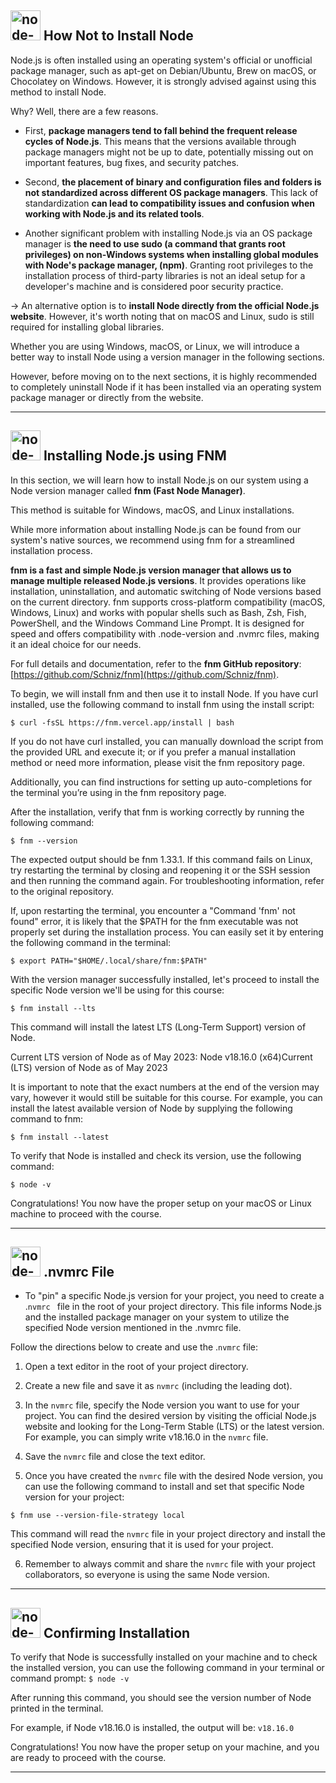 ## <img width="48" height="48" src="https://img.icons8.com/fluency/48/node-js.png" alt="node-js"/> How Not to Install Node

Node.js is often installed using an operating system's official or unofficial package manager, such as apt-get on Debian/Ubuntu, Brew on macOS, or Chocolatey on Windows. However, it is strongly advised against using this method to install Node.

Why? Well, there are a few reasons.

- First, **package managers tend to fall behind the frequent release cycles of Node.js**. This means that the versions available through package managers might not be up to date, potentially missing out on important features, bug fixes, and security patches.

- Second, **the placement of binary and configuration files and folders is not standardized across different OS package managers**. This lack of standardization **can lead to compatibility issues and confusion when working with Node.js and its related tools**.

- Another significant problem with installing Node.js via an OS package manager is **the need to use sudo (a command that grants root privileges) on non-Windows systems when installing global modules with Node's package manager, (npm)**. Granting root privileges to the installation process of third-party libraries is not an ideal setup for a developer's machine and is considered poor security practice.

-> An alternative option is to **install Node directly from the official Node.js website**. However, it's worth noting that on macOS and Linux, sudo is still required for installing global libraries.

Whether you are using Windows, macOS, or Linux, we will introduce a better way to install Node using a version manager in the following sections.

However, before moving on to the next sections, it is highly recommended to completely uninstall Node if it has been installed via an operating system package manager or directly from the website.

---

## <img width="48" height="48" src="https://img.icons8.com/fluency/48/node-js.png" alt="node-js"/> Installing Node.js using FNM

In this section, we will learn how to install Node.js on our system using a Node version manager called **fnm (Fast Node Manager)**.

This method is suitable for Windows, macOS, and Linux installations.

While more information about installing Node.js can be found from our system's native sources, we recommend using fnm for a streamlined installation process.

**fnm is a fast and simple Node.js version manager that allows us to manage multiple released Node.js versions**. It provides operations like installation, uninstallation, and automatic switching of Node versions based on the current directory. fnm supports cross-platform compatibility (macOS, Windows, Linux) and works with popular shells such as Bash, Zsh, Fish, PowerShell, and the Windows Command Line Prompt. It is designed for speed and offers compatibility with .node-version and .nvmrc files, making it an ideal choice for our needs.

For full details and documentation, refer to the **fnm GitHub repository**: [https://github.com/Schniz/fnm](https://github.com/Schniz/fnm).

To begin, we will install fnm and then use it to install Node. If you have curl installed, use the following command to install fnm using the install script:

`$ curl -fsSL https://fnm.vercel.app/install | bash`

If you do not have curl installed, you can manually download the script from the provided URL and execute it; or if you prefer a manual installation method or need more information, please visit the fnm repository page.

Additionally, you can find instructions for setting up auto-completions for the terminal you’re using in the fnm repository page.

After the installation, verify that fnm is working correctly by running the following command:

`$ fnm --version`

The expected output should be fnm 1.33.1. If this command fails on Linux, try restarting the terminal by closing and reopening it or the SSH session and then running the command again. For troubleshooting information, refer to the original repository.

If, upon restarting the terminal, you encounter a "Command 'fnm' not found" error, it is likely that the $PATH for the fnm executable was not properly set during the installation process. You can easily set it by entering the following command in the terminal:

`$ export PATH="$HOME/.local/share/fnm:$PATH"`

With the version manager successfully installed, let's proceed to install the specific Node version we'll be using for this course:

`$ fnm install --lts`

This command will install the latest LTS (Long-Term Support) version of Node.

Current LTS version of Node as of May 2023: Node v18.16.0 (x64)Current (LTS) version of Node as of May 2023

It is important to note that the exact numbers at the end of the version may vary, however it would still be suitable for this course. For example, you can install the latest available version of Node by supplying the following command to fnm:

`$ fnm install --latest`

To verify that Node is installed and check its version, use the following command:

`$ node -v`

Congratulations! You now have the proper setup on your macOS or Linux machine to proceed with the course.

---

## <img width="48" height="48" src="https://img.icons8.com/fluency/48/node-js.png" alt="node-js"/> .nvmrc File

- To "pin" a specific Node.js version for your project, you need to create a .`nvmrc ` file in the root of your project directory. This file informs Node.js and the installed package manager on your system to utilize the specified Node version mentioned in the .nvmrc file.

Follow the directions below to create and use the .`nvmrc` file:

1. Open a text editor in the root of your project directory.

2. Create a new file and save it as `nvmrc` (including the leading dot).

3. In the `nvmrc` file, specify the Node version you want to use for your project. You can find the desired version by visiting the official Node.js website and looking for the Long-Term Stable (LTS) or the latest version. For example, you can simply write v18.16.0 in the `nvmrc` file.

4. Save the `nvmrc` file and close the text editor.

5. Once you have created the `nvmrc` file with the desired Node version, you can use the following command to install and set that specific Node version for your project:

`$ fnm use --version-file-strategy local`

This command will read the `nvmrc` file in your project directory and install the specified Node version, ensuring that it is used for your project.

6. Remember to always commit and share the `nvmrc` file with your project collaborators, so everyone is using the same Node version.

---

## <img width="48" height="48" src="https://img.icons8.com/fluency/48/node-js.png" alt="node-js"/> Confirming Installation

To verify that Node is successfully installed on your machine and to check the installed version, you can use the following command in your terminal or command prompt: `$ node -v`

After running this command, you should see the version number of Node printed in the terminal.

For example, if Node v18.16.0 is installed, the output will be: `v18.16.0`

Congratulations! You now have the proper setup on your machine, and you are ready to proceed with the course.

---
